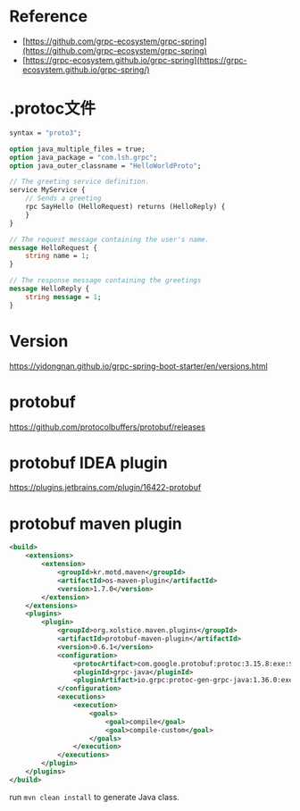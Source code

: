 # Reference
- [https://github.com/grpc-ecosystem/grpc-spring](https://github.com/grpc-ecosystem/grpc-spring)
- [https://grpc-ecosystem.github.io/grpc-spring](https://grpc-ecosystem.github.io/grpc-spring/)
# .protoc文件

```protobuf
syntax = "proto3";

option java_multiple_files = true;
option java_package = "com.lsh.grpc";
option java_outer_classname = "HelloWorldProto";

// The greeting service definition.
service MyService {
    // Sends a greeting
    rpc SayHello (HelloRequest) returns (HelloReply) {
    }
}

// The request message containing the user's name.
message HelloRequest {
    string name = 1;
}

// The response message containing the greetings
message HelloReply {
    string message = 1;
}
```

# Version

https://yidongnan.github.io/grpc-spring-boot-starter/en/versions.html



#  protobuf

https://github.com/protocolbuffers/protobuf/releases

# protobuf IDEA plugin

https://plugins.jetbrains.com/plugin/16422-protobuf

# protobuf maven plugin

```xml
<build>
    <extensions>
        <extension>
            <groupId>kr.motd.maven</groupId>
            <artifactId>os-maven-plugin</artifactId>
            <version>1.7.0</version>
        </extension>
    </extensions>
    <plugins>
        <plugin>
            <groupId>org.xolstice.maven.plugins</groupId>
            <artifactId>protobuf-maven-plugin</artifactId>
            <version>0.6.1</version>
            <configuration>
                <protocArtifact>com.google.protobuf:protoc:3.15.8:exe:${os.detected.classifier}</protocArtifact>
                <pluginId>grpc-java</pluginId>
                <pluginArtifact>io.grpc:protoc-gen-grpc-java:1.36.0:exe:${os.detected.classifier}</pluginArtifact>
            </configuration>
            <executions>
                <execution>
                    <goals>
                        <goal>compile</goal>
                        <goal>compile-custom</goal>
                    </goals>
                </execution>
            </executions>
        </plugin>
    </plugins>
</build>
```

run `mvn clean install` to generate Java class.